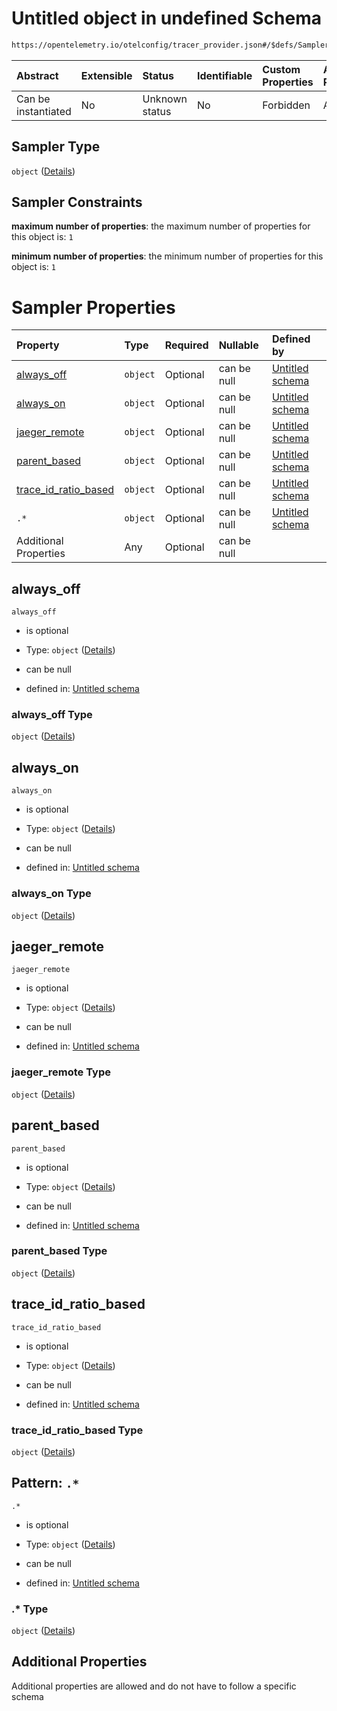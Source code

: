 # Untitled object in undefined Schema

```txt
https://opentelemetry.io/otelconfig/tracer_provider.json#/$defs/Sampler
```



| Abstract            | Extensible | Status         | Identifiable | Custom Properties | Additional Properties | Access Restrictions | Defined In                                                                       |
| :------------------ | :--------- | :------------- | :----------- | :---------------- | :-------------------- | :------------------ | :------------------------------------------------------------------------------- |
| Can be instantiated | No         | Unknown status | No           | Forbidden         | Allowed               | none                | [tracer\_provider.json\*](../schema/tracer_provider.json "open original schema") |

## Sampler Type

`object` ([Details](tracer_provider-defs-sampler.md))

## Sampler Constraints

**maximum number of properties**: the maximum number of properties for this object is: `1`

**minimum number of properties**: the minimum number of properties for this object is: `1`

# Sampler Properties

| Property                                         | Type     | Required | Nullable    | Defined by                                                                                                                                                                    |
| :----------------------------------------------- | :------- | :------- | :---------- | :---------------------------------------------------------------------------------------------------------------------------------------------------------------------------- |
| [always\_off](#always_off)                       | `object` | Optional | can be null | [Untitled schema](tracer_provider-defs-sampler-properties-always_off.md "https://opentelemetry.io/otelconfig/tracer_provider.json#/$defs/Sampler/properties/always_off")      |
| [always\_on](#always_on)                         | `object` | Optional | can be null | [Untitled schema](tracer_provider-defs-sampler-properties-always_on.md "https://opentelemetry.io/otelconfig/tracer_provider.json#/$defs/Sampler/properties/always_on")        |
| [jaeger\_remote](#jaeger_remote)                 | `object` | Optional | can be null | [Untitled schema](tracer_provider-defs-jaegerremotesampler.md "https://opentelemetry.io/otelconfig/tracer_provider.json#/$defs/Sampler/properties/jaeger_remote")             |
| [parent\_based](#parent_based)                   | `object` | Optional | can be null | [Untitled schema](tracer_provider-defs-parentbasedsampler.md "https://opentelemetry.io/otelconfig/tracer_provider.json#/$defs/Sampler/properties/parent_based")               |
| [trace\_id\_ratio\_based](#trace_id_ratio_based) | `object` | Optional | can be null | [Untitled schema](tracer_provider-defs-traceidratiobasedsampler.md "https://opentelemetry.io/otelconfig/tracer_provider.json#/$defs/Sampler/properties/trace_id_ratio_based") |
| `.*`                                             | `object` | Optional | can be null | [Untitled schema](tracer_provider-defs-sampler-patternproperties-.md "https://opentelemetry.io/otelconfig/tracer_provider.json#/$defs/Sampler/patternProperties/.*")          |
| Additional Properties                            | Any      | Optional | can be null |                                                                                                                                                                               |

## always\_off



`always_off`

* is optional

* Type: `object` ([Details](tracer_provider-defs-sampler-properties-always_off.md))

* can be null

* defined in: [Untitled schema](tracer_provider-defs-sampler-properties-always_off.md "https://opentelemetry.io/otelconfig/tracer_provider.json#/$defs/Sampler/properties/always_off")

### always\_off Type

`object` ([Details](tracer_provider-defs-sampler-properties-always_off.md))

## always\_on



`always_on`

* is optional

* Type: `object` ([Details](tracer_provider-defs-sampler-properties-always_on.md))

* can be null

* defined in: [Untitled schema](tracer_provider-defs-sampler-properties-always_on.md "https://opentelemetry.io/otelconfig/tracer_provider.json#/$defs/Sampler/properties/always_on")

### always\_on Type

`object` ([Details](tracer_provider-defs-sampler-properties-always_on.md))

## jaeger\_remote



`jaeger_remote`

* is optional

* Type: `object` ([Details](tracer_provider-defs-jaegerremotesampler.md))

* can be null

* defined in: [Untitled schema](tracer_provider-defs-jaegerremotesampler.md "https://opentelemetry.io/otelconfig/tracer_provider.json#/$defs/Sampler/properties/jaeger_remote")

### jaeger\_remote Type

`object` ([Details](tracer_provider-defs-jaegerremotesampler.md))

## parent\_based



`parent_based`

* is optional

* Type: `object` ([Details](tracer_provider-defs-parentbasedsampler.md))

* can be null

* defined in: [Untitled schema](tracer_provider-defs-parentbasedsampler.md "https://opentelemetry.io/otelconfig/tracer_provider.json#/$defs/Sampler/properties/parent_based")

### parent\_based Type

`object` ([Details](tracer_provider-defs-parentbasedsampler.md))

## trace\_id\_ratio\_based



`trace_id_ratio_based`

* is optional

* Type: `object` ([Details](tracer_provider-defs-traceidratiobasedsampler.md))

* can be null

* defined in: [Untitled schema](tracer_provider-defs-traceidratiobasedsampler.md "https://opentelemetry.io/otelconfig/tracer_provider.json#/$defs/Sampler/properties/trace_id_ratio_based")

### trace\_id\_ratio\_based Type

`object` ([Details](tracer_provider-defs-traceidratiobasedsampler.md))

## Pattern: `.*`



`.*`

* is optional

* Type: `object` ([Details](tracer_provider-defs-sampler-patternproperties-.md))

* can be null

* defined in: [Untitled schema](tracer_provider-defs-sampler-patternproperties-.md "https://opentelemetry.io/otelconfig/tracer_provider.json#/$defs/Sampler/patternProperties/.*")

### .\* Type

`object` ([Details](tracer_provider-defs-sampler-patternproperties-.md))

## Additional Properties

Additional properties are allowed and do not have to follow a specific schema
